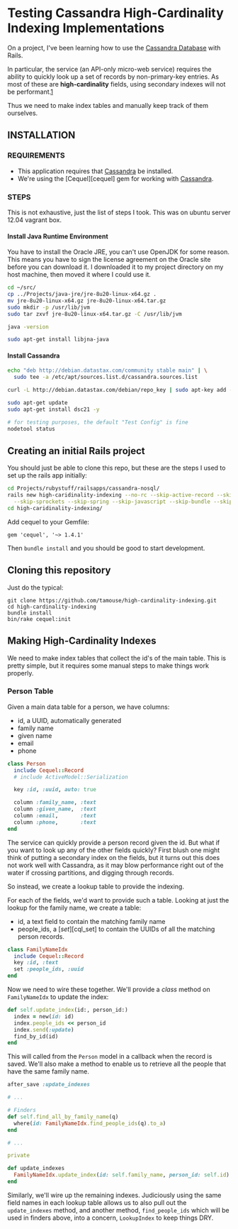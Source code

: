 # Testing Cassandra High-Cardinality Indexing Implementations

On a project, I've been learning how to use the [Cassandra Database][cassandra] with Rails.

In particular, the service (an API-only micro-web service) requires the ability to quickly look up a set of records by non-primary-key entries. As most of these are **high-cardinality** fields, using secondary indexes will not be performant.[1][hcperf]

Thus we need to make index tables and manually keep track of them ourselves.

## INSTALLATION

### REQUIREMENTS

* This application requires that [Cassandra][gettingstarted] be installed.
* We're using the [Cequel][cequel] gem for working with [Cassandra][gettingstarted].

### STEPS

This is not exhaustive, just the list of steps I took. This was on ubuntu server 12.04 vagrant box.

#### Install Java Runtime Environment

You have to install the Oracle JRE, you can't use OpenJDK for some reason.
This means you have to sign the license agreement on the Oracle site before
you can download it. I downloaded it to my project directory on my host machine,
then moved it where I could use it.

``` bash
cd ~/src/
cp ../Projects/java-jre/jre-8u20-linux-x64.gz .
mv jre-8u20-linux-x64.gz jre-8u20-linux-x64.tar.gz 
sudo mkdir -p /usr/lib/jvm
sudo tar zxvf jre-8u20-linux-x64.tar.gz -C /usr/lib/jvm

java -version

sudo apt-get install libjna-java
```

#### Install Cassandra

``` bash
echo "deb http://debian.datastax.com/community stable main" | \
  sudo tee -a /etc/apt/sources.list.d/cassandra.sources.list

curl -L http://debian.datastax.com/debian/repo_key | sudo apt-key add -

sudo apt-get update
sudo apt-get install dsc21 -y

# for testing purposes, the default "Test Config" is fine
nodetool status
```

## Creating an initial Rails project

You should just be able to clone this repo, but these are the steps I used to set up the rails app initially:

``` bash
cd Projects/rubystuff/railsapps/cassandra-nosql/
rails new high-caridinality-indexing --no-rc --skip-active-record --skip-action-view \
  --skip-sprockets --skip-spring --skip-javascript --skip-bundle --skip-test-unit
cd high-caridinality-indexing/
```

Add cequel to your Gemfile:

    gem 'cequel', '~> 1.4.1'

Then `bundle install` and you should be good to start development.

## Cloning this repository

Just do the typical:

    git clone https://github.com/tamouse/high-cardinality-indexing.git
    cd high-cardinality-indexing
    bundle install
    bin/rake cequel:init


## Making High-Cardinality Indexes

We need to make index tables that collect the id's of the main table. This is pretty simple, but it requires some manual steps to make things work properly.

### Person Table

Given a main data table for a person, we have columns:

* id, a UUID, automatically generated
* family name
* given name
* email
* phone

``` ruby
class Person
  include Cequel::Record
  # include ActiveModel::Serialization

  key :id, :uuid, auto: true

  column :family_name, :text
  column :given_name,  :text
  column :email,       :text
  column :phone,       :text
end
```

The service can quickly provide a person record given the id. But what if you want to look up any of the other fields quickly? First blush one might think of putting a secondary index on the fields, but it turns out this does not work well with Cassandra, as it may blow performance right out of the water if crossing partitions, and digging through records.

So instead, we create a lookup table to provide the indexing.

For each of the fields, we'd want to provide such a table. Looking at just the lookup for the family name, we create a table:

* id, a text field to contain the matching family name
* people_ids, a [*set*][cql_set] to contain the UUIDs of all the matching person records.

``` ruby
class FamilyNameIdx
  include Cequel::Record
  key :id, :text
  set :people_ids, :uuid
end
```

Now we need to wire these together. We'll provide a *class* method on `FamilyNameIdx` to update the index:

``` ruby
def self.update_index(id:, person_id:)
  index = new(id: id)
  index.people_ids << person_id
  index.send(:update)
  find_by_id(id)
end
```

This will called from the `Person` model in a callback when the record is saved. We'll also make a method to enable us to retrieve all the people that have the same family name.

``` ruby
after_save :update_indexes

# ...

# Finders
def self.find_all_by_family_name(q)
  where(id: FamilyNameIdx.find_people_ids(q).to_a)
end

# ...

private

def update_indexes
  FamilyNameIdx.update_index(id: self.family_name, person_id: self.id) if self.family_name
end
```

Similarly, we'll wire up the remaining indexes. Judiciously using the same field names in each lookup table allows us to also pull out the `update_indexes` method, and another method, `find_people_ids` which will be used in finders above, into a concern, `LookupIndex` to keep things DRY.




<!-- References -->

[cassandra]: http://cassandra.apache.org/ 

[gettingstarted]: http://www.datastax.com/documentation/cassandra/2.1/cassandra/gettingStartedCassandraIntro.html

[hcperf]: http://www.datastax.com/documentation/cql/3.1/cql/ddl/ddl_when_use_index_c.html?scroll=concept_ds_sgh_yzz_zj__when-no-index 

[ceque]: https://github.com/cequel/cequel 

[cqlset]: http://www.datastax.com/documentation/cql/3.1/cql/cql_using/use_set_t.html "CQL Set Documentation" 
